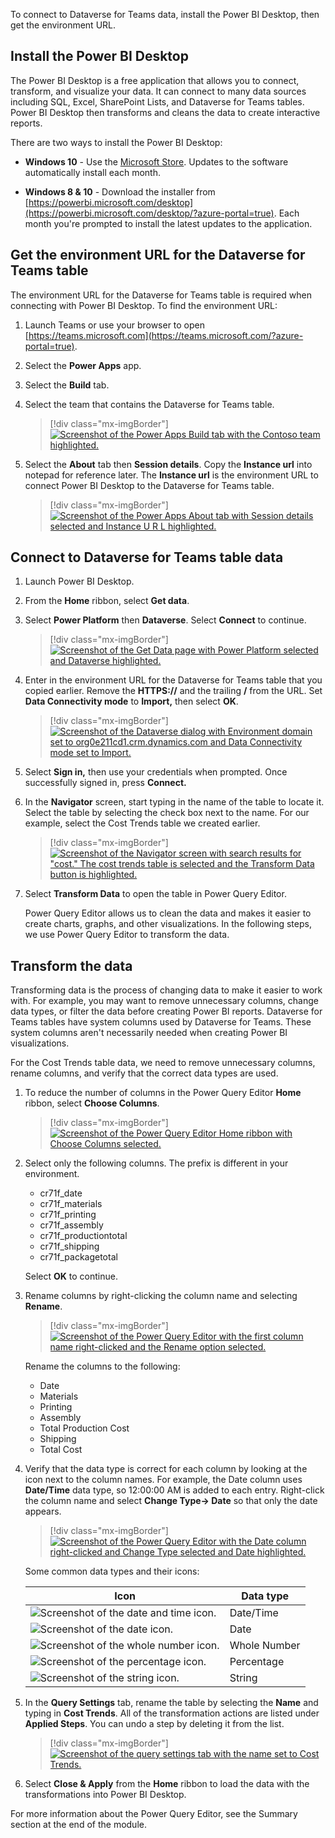 To connect to Dataverse for Teams data, install the Power BI Desktop, then get the environment URL.

## Install the Power BI Desktop

The Power BI Desktop is a free application that allows you to connect, transform, and visualize your data. It can connect to many data sources including SQL, Excel, SharePoint Lists, and Dataverse for Teams tables. Power BI Desktop then transforms and cleans the data to create interactive reports.

There are two ways to install the Power BI Desktop:

- **Windows 10** - Use the [Microsoft Store](https://www.microsoft.com/store/productId/9NTXR16HNW1T/?azure-portal=true). Updates to the software automatically install each month.

- **Windows 8 & 10** - Download the installer from [https://powerbi.microsoft.com/desktop](https://powerbi.microsoft.com/desktop/?azure-portal=true). Each month you're prompted to install the latest updates to the application.

## Get the environment URL for the Dataverse for Teams table

The environment URL for the Dataverse for Teams table is required when connecting with Power BI Desktop. To find the environment URL:

1. Launch Teams or use your browser to open [https://teams.microsoft.com](https://teams.microsoft.com/?azure-portal=true).

1. Select the **Power Apps** app.

1. Select the **Build** tab.

1. Select the team that contains the Dataverse for Teams table.

    > [!div class="mx-imgBorder"]
    > [![Screenshot of the Power Apps Build tab with the Contoso team highlighted.](../media/image-2.png)](../media/image-2.png#lightbox)

1. Select the **About** tab then **Session details**. Copy the **Instance url** into notepad for reference later. The **Instance url** is the environment URL to connect Power BI Desktop to the Dataverse for Teams table.

    > [!div class="mx-imgBorder"]
    > [![Screenshot of the Power Apps About tab with Session details selected and Instance U R L highlighted.](../media/image-3.png)](../media/image-3.png#lightbox)

## Connect to Dataverse for Teams table data

1. Launch Power BI Desktop.

1. From the **Home** ribbon, select **Get data**.

1. Select **Power Platform** then **Dataverse**. Select **Connect** to continue.

    > [!div class="mx-imgBorder"]
    > [![Screenshot of the Get Data page with Power Platform selected and Dataverse highlighted.](../media/image-4.png)](../media/image-4.png#lightbox)

1. Enter in the environment URL for the Dataverse for Teams table that you copied earlier. Remove the **HTTPS://** and the trailing **/** from the URL. Set **Data Connectivity mode** to **Import,** then select **OK**.

    > [!div class="mx-imgBorder"]
    > [![Screenshot of the Dataverse dialog with Environment domain set to org0e211cd1.crm.dynamics.com and Data Connectivity mode set to Import.](../media/image-5.png)](../media/image-5.png#lightbox)

1. Select **Sign in,** then use your credentials when prompted. Once successfully signed in, press **Connect.**

1. In the **Navigator** screen, start typing in the name of the table to locate it. Select the table by selecting the check box next to the name. For our example, select the Cost Trends table we created earlier.

    > [!div class="mx-imgBorder"]
    > [![Screenshot of the Navigator screen with search results for "cost." The cost trends table is selected and the Transform Data button is highlighted.](../media/image-6.png)](../media/image-6.png#lightbox)

1. Select **Transform Data** to open the table in Power Query Editor.

    Power Query Editor allows us to clean the data and makes it easier to create charts, graphs, and other visualizations. In the following steps, we use Power Query Editor to transform the data.

## Transform the data

Transforming data is the process of changing data to make it easier to work with. For example, you may want to remove unnecessary columns, change data types, or filter the data before creating Power BI reports. Dataverse for Teams tables have system columns used by Dataverse for Teams. These system columns aren't necessarily needed when creating Power BI visualizations.

For the Cost Trends table data, we need to remove unnecessary columns, rename columns, and verify that the correct data types are used.

1. To reduce the number of columns in the Power Query Editor **Home** ribbon, select **Choose Columns**.

    > [!div class="mx-imgBorder"]
    > [![Screenshot of the Power Query Editor Home ribbon with Choose Columns selected.](../media/image-7.png)](../media/image-7.png#lightbox)

1. Select only the following columns. The prefix is different in your environment.

    - cr71f_date
    - cr71f_materials
    - cr71f_printing
    - cr71f_assembly
    - cr71f_productiontotal
    - cr71f_shipping
    - cr71f_packagetotal

    Select **OK** to continue.

1. Rename columns by right-clicking the column name and selecting **Rename**.

    > [!div class="mx-imgBorder"]
    > [![Screenshot of the Power Query Editor with the first column name right-clicked and the Rename option selected.](../media/image-8.png)](../media/image-8.png#lightbox)

    Rename the columns to the following:

    - Date
    - Materials
    - Printing
    - Assembly
    - Total Production Cost
    - Shipping
    - Total Cost

1. Verify that the data type is correct for each column by looking at the icon next to the column names. For example, the Date column uses **Date/Time** data type, so 12:00:00 AM is added to each entry. Right-click the column name and select **Change Type-> Date** so that only the date appears.

    > [!div class="mx-imgBorder"]
    > [![Screenshot of the Power Query Editor with the Date column right-clicked and Change Type selected and Date highlighted.](../media/image-9.png)](../media/image-9.png#lightbox)

    Some common data types and their icons:

    | Icon | Data type |
    |------|-----------|
    | ![Screenshot of the date and time icon.](../media/image-10.png) | Date/Time |
    | ![Screenshot of the date icon.](../media/image-11.png) | Date |
    | ![Screenshot of the whole number icon.](../media/image-12.png) | Whole Number |
    | ![Screenshot of the percentage icon.](../media/image-13.png) | Percentage |
    | ![Screenshot of the string icon.](../media/image-14.png) | String |

1. In the **Query Settings** tab, rename the table by selecting the **Name** and typing in **Cost Trends**. All of the transformation actions are listed under **Applied Steps**. You can undo a step by deleting it from the list.

    > [!div class="mx-imgBorder"]
    > [![Screenshot of the query settings tab with the name set to Cost Trends.](../media/image-15.png)](../media/image-15.png#lightbox)

1. Select **Close & Apply** from the **Home** ribbon to load the data with the transformations into Power BI Desktop.

For more information about the Power Query Editor, see the Summary section at the end of the module.
